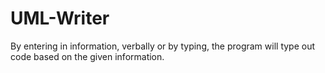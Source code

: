 # UML-Writer
By entering in information, verbally or by typing, the program will type out code based on the given information.
